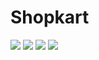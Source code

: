 # Shopkart
<img src="https://media.giphy.com/media/RIqldVayfprKo7ETpa/giphy.gif"/>
<img src="https://media.giphy.com/media/Zba90h256UMvqsavaV/giphy.gif"/>
<img src="https://media.giphy.com/media/W2itUpyeN0zgGfUGjd/giphy.gif"/>
<img src="https://github.com/siddheshkothadi/Shopkart/blob/master/screenshot/1587207832845.png"/>
